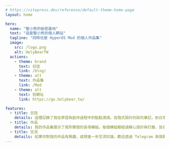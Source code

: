 ```yaml
---
# https://vitepress.dev/reference/default-theme-home-page
layout: home

hero:
  name: "聖小熊的秘密基地"
  text: "這是聖小熊的個人網站"
  tagline: "同時也是 HyperOS Mod 的個人作品集"
  image:
    src: /logo.png
    alt: HolyBearTW
  actions:
    - theme: brand
      text: 日誌
      link: /blog/
    - theme: alt
      text: 作品集
      link: /Mod
    - theme: alt
      text: 短網址
      link: https://go.holybear.tw/

features:
  - title: 日誌
    details: 這裡記錄了我在學習與創作過程中的點點滴滴。從程式設計的踩坑筆記，到日常生活的觀察思考，這些日誌都是我真實的成長軌跡。希望能透過分享我的經驗，為你帶來一些啟發或共鳴。
  - title: 作品
    details: 我的作品集展示了我所開發的各項模組。每個模組都經過精心設計與打磨，旨在解決特定的問題或提供實用的功能。雖然這裡僅列出項目，但你可以在 Telegram 上找到完整的作品展示與細節。
  - title: 交流
    details: 如果你對我的作品有興趣，或想進一步交流討論，歡迎透過 Telegram 與我聯繫。我也會不定期在群組裡分享最新的開發進度與想法，期待能與你一同在技術的道路上成長。
---
```

